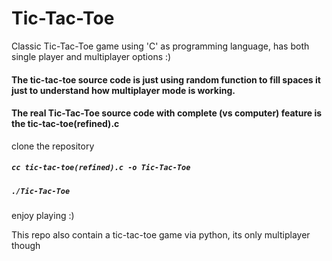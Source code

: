 # Tic-Tac-Toe
Classic Tic-Tac-Toe game using 'C' as programming language, has both single player and multiplayer options :)

#### The tic-tac-toe source code is just using random function to fill spaces it just to understand how multiplayer mode is working.
#### The real Tic-Tac-Toe source code with complete (vs computer) feature is the tic-tac-toe(refined).c
clone the repository 
##### ```cc tic-tac-toe(refined).c -o Tic-Tac-Toe```
##### ```./Tic-Tac-Toe```
enjoy playing :)

This repo also contain a tic-tac-toe game via python, its only multiplayer though
